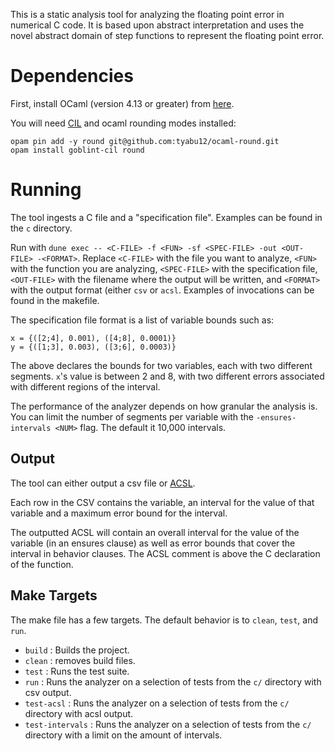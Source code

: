 This is a static analysis tool for analyzing the floating point error in
numerical C code.  It is based upon abstract interpretation and uses the novel
abstract domain of step functions to represent the floating point error.

# Dependencies
First, install OCaml (version 4.13 or greater) from
[here](https://ocaml.org/install).

You will need [CIL](https://github.com/goblint/cil) and ocaml rounding
modes installed:

```
opam pin add -y round git@github.com:tyabu12/ocaml-round.git
opam install goblint-cil round
```

# Running

The tool ingests a C file and a "specification file".  Examples can be found in
the `c` directory.  

Run with `dune exec -- <C-FILE> -f <FUN> -sf <SPEC-FILE> -out <OUT-FILE> -<FORMAT>`.
Replace `<C-FILE>` with the file you want to analyze, `<FUN>` with the function
you are analyzing, `<SPEC-FILE>` with the specification file, `<OUT-FILE>`
with the filename where the output will be written, and `<FORMAT>` with the
output format (either `csv` or `acsl`.  Examples of invocations
can be found in the makefile.

The specification file format is a list of variable bounds such as:
```
x = {([2;4], 0.001), ([4;8], 0.0001)}
y = {([1;3], 0.003), ([3;6], 0.0003)}
```
The above declares the bounds for two variables, each with two different
segments.  `x`'s value is between 2 and 8, with two different errors
associated with different regions of the interval. 

The performance of the analyzer depends on how granular the analysis is.  You
can limit the number of segments per variable with the `-ensures-intervals
<NUM>` flag.  The default it 10,000 intervals.


## Output
The tool can either output a csv file or
[ACSL](https://frama-c.com/html/acsl.html). 

Each row in the CSV contains the variable, an interval for the value of that
variable and a maximum error bound for the interval.

The outputted ACSL will contain an overall interval for the value of the
variable (in an ensures clause) as well as error bounds that cover the
interval in behavior clauses.  The ACSL comment is above the C declaration of
the function.


## Make Targets
The make file has a few targets.  The default behavior is to `clean`, `test`,
and `run`.
- `build` : Builds the project.
- `clean` : removes build files.
- `test` : Runs the test suite.
- `run` : Runs the analyzer on a selection of tests from the `c/` directory
  with csv output. 
- `test-acsl` : Runs the analyzer on a selection of tests from the `c/`
  directory with acsl output.
- `test-intervals` : Runs the analyzer on a selection of tests from the `c/`
  directory with a limit on the amount of intervals.

